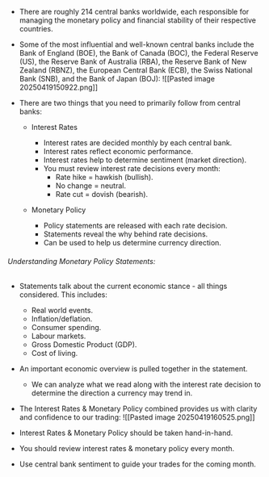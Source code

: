 
- There are roughly 214 central banks worldwide, each responsible for managing the monetary policy and financial stability of their respective countries.

- Some of the most influential and well-known central banks include the Bank of England (BOE), the Bank of Canada (BOC), the Federal Reserve (US), the Reserve Bank of Australia (RBA), the Reserve Bank of New Zealand (RBNZ), the European Central Bank (ECB), the Swiss National Bank (SNB), and the Bank of Japan (BOJ):
	![[Pasted image 20250419150922.png]]

- There are two things that you need to primarily follow from central banks:
	- Interest Rates
		- Interest rates are decided monthly by each central bank.
		- Interest rates reflect economic performance.
		- Interest rates help to determine sentiment (market direction).
		- You must review interest rate decisions every month:
			- Rate hike = hawkish (bullish).
			- No change = neutral.
			- Rate cut = dovish (bearish).

	- Monetary Policy
		- Policy statements are released with each rate decision.
		- Statements reveal the why behind rate decisions.
		- Can be used to help us determine currency direction.

###### Understanding Monetary Policy Statements:

- Statements talk about the current economic stance - all things considered. This includes:
	- Real world events.
	- Inflation/deflation.
	- Consumer spending.
	- Labour markets.
	- Gross Domestic Product (GDP).
	- Cost of living.

- An important economic overview is pulled together in the statement.
	- We can analyze what we read along with the interest rate decision to determine the direction a currency may trend in.

- The Interest Rates & Monetary Policy combined provides us with clarity and confidence to our trading:
	![[Pasted image 20250419160525.png]]

- Interest Rates & Monetary Policy should be taken hand-in-hand.

- You should review interest rates & monetary policy every month.

- Use central bank sentiment to guide your trades for the coming month.